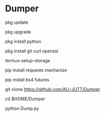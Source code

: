 # Dumper


pkg update

pkg upgrade

pkg install python

pkg install git curl openssl

termux-setup-storage

pip install requests mechanize

pip install bs4 futures

git clone https://github.com/ALI-JUTT/Dumper

cd $HOME/Dumper

python Dump.py

